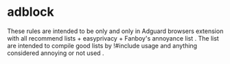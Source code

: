 # adblock

These rules are intended to be only and only in Adguard browsers extension with all recommend lists + easyprivacy + Fanboy's annoyance list .
The list are intended to compile good lists by !#include usage and anything considered annoying or not used .
